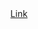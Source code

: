 <div align="center">
  <a href="https://velog.io/@abc3279/%EB%A7%88%EC%8A%A4%ED%81%AC-%EC%96%BC%EA%B5%B4-%EB%B6%84%EB%A5%98-%EB%AA%A8%EB%8D%B8-AlexNet">
    Link
  </a>
</div>
